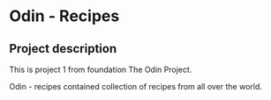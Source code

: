 # Odin - Recipes

## Project description

This is project 1 from foundation The Odin Project.

Odin - recipes contained collection of recipes from all over the world.
